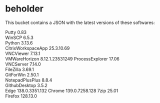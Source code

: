 # beholder
This bucket contains a JSON with the latest versions of these softwares:

Putty              0.83           
WinSCP             6.5.3          
Python             3.13.6         
CitrixWorkspaceApp 25.3.10.69     
VNCViewer          7.13.1         
VMWareHorizon      8.12.1.23531249
ProcessExplorer    17.06          
VNCServer          7.14.0         
FileZilla          3.69.1         
GitForWin          2.50.1         
NotepadPlusPlus    8.8.4          
GithubDesktop      3.5.2          
Edge               138.0.3351.132 
Chrome             139.0.7258.128 
7zip               25.01          
Firefox            128.13.0         



